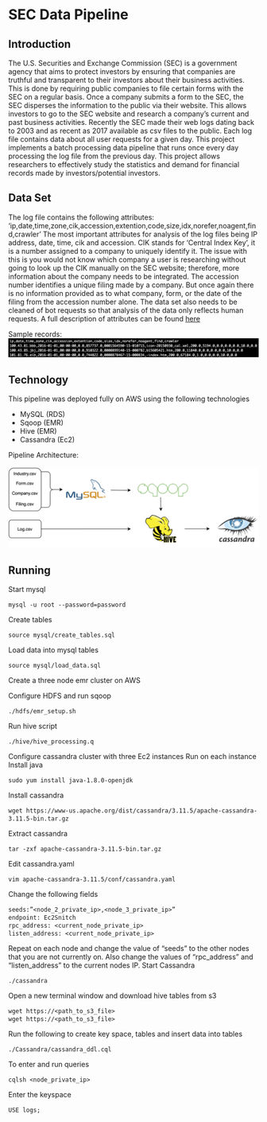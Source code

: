 # SEC Data Pipeline

## Introduction
The U.S. Securities and Exchange Commission (SEC) is a government agency that aims to protect investors by ensuring that companies are truthful and transparent to their investors about their business activities. This is done by requiring public companies to file certain forms with the SEC on a regular basis. Once a company submits a form to the SEC, the SEC disperses the information to the public via their website. This allows investors to go to the SEC website and research a company’s current and past business activities. Recently the SEC made their web logs dating back to 2003 and as recent as 2017 available as csv files to the public. Each log file contains data about all user requests for a given day. This project implements a batch processing data pipeline that runs once every day processing the log file from the previous day. This project allows researchers to effectively study the statistics and demand for financial records made by investors/potential investors. 
## Data Set
The log file contains the following attributes: ‘ip,date,time,zone,cik,accession,extention,code,size,idx,norefer,noagent,find,crawler’ 
The most important attributes for analysis of the log files being IP address, date, time, cik and accession. CIK stands for ‘Central Index Key’, it is a number assigned to a company to uniquely identify it. The issue with this is you would not know which company a user is researching without going to look up the CIK manually on the SEC website; therefore, more information about the company needs to be integrated. The accession number identifies a unique filing made by a company. But once again there is no information provided as to what company, form, or the date of the filing from the accession number alone. The data set also needs to be cleaned of bot requests so that analysis of the data only reflects human requests. A full description of attributes can be found [here](https://www.sec.gov/files/EDGAR_variables_FINAL.pdf)

Sample records:<br>
![image](https://github.com/jrowland22/sec-data-pipeline/blob/master/images/sec-sample.png)
## Technology
This pipeline was deployed fully on AWS using the following technologies
- MySQL (RDS)
- Sqoop (EMR)
- Hive (EMR)
- Cassandra (Ec2)

Pipeline Architecture:
<br>
<br>
![image](https://github.com/jrowland22/sec-data-pipeline/blob/master/images/pipeline.png)

## Running
Start mysql
```
mysql -u root --password=password
```
Create tables
```
source mysql/create_tables.sql
```
Load data into mysql tables
```
source mysql/load_data.sql
```
Create a three node emr cluster on AWS

Configure HDFS and run sqoop
```
./hdfs/emr_setup.sh
```
Run hive script
```
./hive/hive_processing.q
```
Configure cassandra cluster with three Ec2 instances
Run on each instance
Install java
```
sudo yum install java-1.8.0-openjdk
```
Install cassandra
```
wget https://www-us.apache.org/dist/cassandra/3.11.5/apache-cassandra-3.11.5-bin.tar.gz
```
Extract cassandra
```
tar -zxf apache-cassandra-3.11.5-bin.tar.gz
```
Edit cassandra.yaml 
```
vim apache-cassandra-3.11.5/conf/cassandra.yaml
```
Change the following fields
```
seeds:”<node_2_private_ip>,<node_3_private_ip>”
endpoint: Ec2Snitch
rpc_address: <current_node_private_ip>
listen_address: <current_node_private_ip>
```
Repeat on each node and change the value of “seeds” to the other nodes that you are not currently on. Also change the values of “rpc_address” and “listen_address” to the current nodes IP.
Start Cassandra
```
./cassandra
```
Open a new terminal window and download hive tables from s3
```
wget https://<path_to_s3_file>
wget https://<path_to_s3_file>
```
Run the following to create key space, tables and insert data into tables
```
./Cassandra/cassandra_ddl.cql
```
To enter and run queries
```
cqlsh <node_private_ip>
```
Enter the keyspace
```
USE logs;
```

